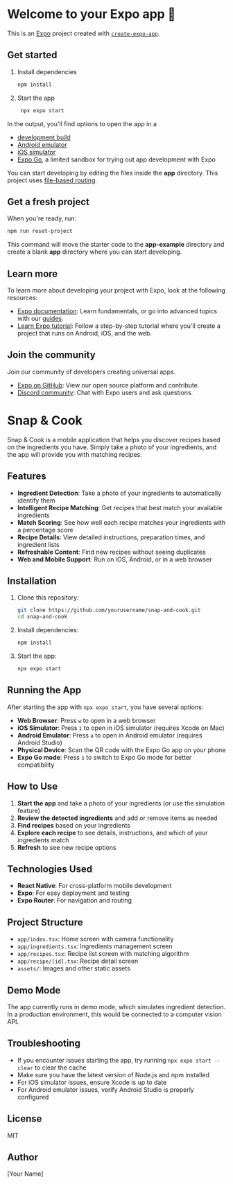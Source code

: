 # Welcome to your Expo app 👋

This is an [Expo](https://expo.dev) project created with [`create-expo-app`](https://www.npmjs.com/package/create-expo-app).

## Get started

1. Install dependencies

   ```bash
   npm install
   ```

2. Start the app

   ```bash
    npx expo start
   ```

In the output, you'll find options to open the app in a

- [development build](https://docs.expo.dev/develop/development-builds/introduction/)
- [Android emulator](https://docs.expo.dev/workflow/android-studio-emulator/)
- [iOS simulator](https://docs.expo.dev/workflow/ios-simulator/)
- [Expo Go](https://expo.dev/go), a limited sandbox for trying out app development with Expo

You can start developing by editing the files inside the **app** directory. This project uses [file-based routing](https://docs.expo.dev/router/introduction).

## Get a fresh project

When you're ready, run:

```bash
npm run reset-project
```

This command will move the starter code to the **app-example** directory and create a blank **app** directory where you can start developing.

## Learn more

To learn more about developing your project with Expo, look at the following resources:

- [Expo documentation](https://docs.expo.dev/): Learn fundamentals, or go into advanced topics with our [guides](https://docs.expo.dev/guides).
- [Learn Expo tutorial](https://docs.expo.dev/tutorial/introduction/): Follow a step-by-step tutorial where you'll create a project that runs on Android, iOS, and the web.

## Join the community

Join our community of developers creating universal apps.

- [Expo on GitHub](https://github.com/expo/expo): View our open source platform and contribute.
- [Discord community](https://chat.expo.dev): Chat with Expo users and ask questions.

# Snap & Cook

Snap & Cook is a mobile application that helps you discover recipes based on the ingredients you have. Simply take a photo of your ingredients, and the app will provide you with matching recipes.

## Features

- **Ingredient Detection**: Take a photo of your ingredients to automatically identify them
- **Intelligent Recipe Matching**: Get recipes that best match your available ingredients 
- **Match Scoring**: See how well each recipe matches your ingredients with a percentage score
- **Recipe Details**: View detailed instructions, preparation times, and ingredient lists
- **Refreshable Content**: Find new recipes without seeing duplicates
- **Web and Mobile Support**: Run on iOS, Android, or in a web browser

## Installation

1. Clone this repository:
   ```bash
   git clone https://github.com/yourusername/snap-and-cook.git
   cd snap-and-cook
   ```

2. Install dependencies:
   ```bash
   npm install
   ```

3. Start the app:
   ```bash
   npx expo start
   ```

## Running the App

After starting the app with `npx expo start`, you have several options:

- **Web Browser**: Press `w` to open in a web browser
- **iOS Simulator**: Press `i` to open in iOS simulator (requires Xcode on Mac)
- **Android Emulator**: Press `a` to open in Android emulator (requires Android Studio)
- **Physical Device**: Scan the QR code with the Expo Go app on your phone
- **Expo Go mode**: Press `s` to switch to Expo Go mode for better compatibility

## How to Use

1. **Start the app** and take a photo of your ingredients (or use the simulation feature)
2. **Review the detected ingredients** and add or remove items as needed
3. **Find recipes** based on your ingredients
4. **Explore each recipe** to see details, instructions, and which of your ingredients match
5. **Refresh** to see new recipe options

## Technologies Used

- **React Native**: For cross-platform mobile development
- **Expo**: For easy deployment and testing
- **Expo Router**: For navigation and routing

## Project Structure

- `app/index.tsx`: Home screen with camera functionality
- `app/ingredients.tsx`: Ingredients management screen
- `app/recipes.tsx`: Recipe list screen with matching algorithm
- `app/recipe/[id].tsx`: Recipe detail screen
- `assets/`: Images and other static assets

## Demo Mode

The app currently runs in demo mode, which simulates ingredient detection. In a production environment, this would be connected to a computer vision API.

## Troubleshooting

- If you encounter issues starting the app, try running `npx expo start --clear` to clear the cache
- Make sure you have the latest version of Node.js and npm installed
- For iOS simulator issues, ensure Xcode is up to date
- For Android emulator issues, verify Android Studio is properly configured

## License

MIT

## Author

[Your Name]
